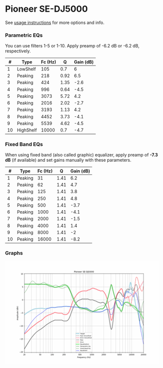 # Pioneer SE-DJ5000
See [usage instructions](https://github.com/jaakkopasanen/AutoEq#usage) for more options and info.

### Parametric EQs
You can use filters 1-5 or 1-10. Apply preamp of -6.2 dB or -6.2 dB, respectively.

|   # | Type      |   Fc (Hz) |    Q |   Gain (dB) |
|-----|-----------|-----------|------|-------------|
|   1 | LowShelf  |       105 | 0.7  |         6   |
|   2 | Peaking   |       218 | 0.92 |         6.5 |
|   3 | Peaking   |       424 | 1.35 |        -2.6 |
|   4 | Peaking   |       996 | 0.64 |        -4.5 |
|   5 | Peaking   |      3073 | 5.72 |         4.2 |
|   6 | Peaking   |      2016 | 2.02 |        -2.7 |
|   7 | Peaking   |      3193 | 1.13 |         4.2 |
|   8 | Peaking   |      4452 | 3.73 |        -4.1 |
|   9 | Peaking   |      5539 | 4.62 |        -4.5 |
|  10 | HighShelf |     10000 | 0.7  |        -4.7 |

### Fixed Band EQs
When using fixed band (also called graphic) equalizer, apply preamp of **-7.3 dB** (if available) and set gains manually with these parameters.

|   # | Type    |   Fc (Hz) |    Q |   Gain (dB) |
|-----|---------|-----------|------|-------------|
|   1 | Peaking |        31 | 1.41 |         6.2 |
|   2 | Peaking |        62 | 1.41 |         4.7 |
|   3 | Peaking |       125 | 1.41 |         3.8 |
|   4 | Peaking |       250 | 1.41 |         4.8 |
|   5 | Peaking |       500 | 1.41 |        -3.7 |
|   6 | Peaking |      1000 | 1.41 |        -4.1 |
|   7 | Peaking |      2000 | 1.41 |        -1.5 |
|   8 | Peaking |      4000 | 1.41 |         1.4 |
|   9 | Peaking |      8000 | 1.41 |        -2   |
|  10 | Peaking |     16000 | 1.41 |        -8.2 |

### Graphs
![](./Pioneer%20SE-DJ5000.png)
